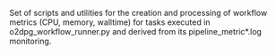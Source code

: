 Set of scripts and utilities for the creation and processing
of workflow metrics (CPU, memory, walltime) for tasks executed
in o2dpg_workflow_runner.py and derived from its pipeline_metric*.log monitoring.